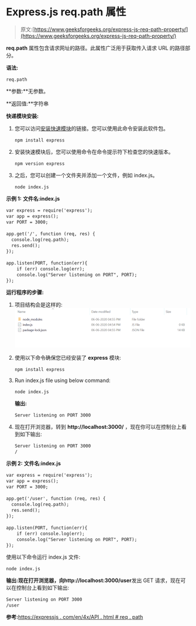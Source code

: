 # Express.js req.path 属性

> 原文:[https://www.geeksforgeeks.org/express-js-req-path-property/](https://www.geeksforgeeks.org/express-js-req-path-property/)

**req.path** 属性包含请求网址的路径。此属性广泛用于获取传入请求 URL 的路径部分。

**语法:**

```
req.path
```

**参数:**无参数。

**返回值:**字符串

**快递模块安装:**

1.  您可以访问[安装快速模块](https://www.npmjs.com/package/express)的链接。您可以使用此命令安装此软件包。

    ```
    npm install express
    ```

2.  安装快速模块后，您可以使用命令在命令提示符下检查您的快速版本。

    ```
    npm version express
    ```

3.  之后，您可以创建一个文件夹并添加一个文件，例如 index.js。

    ```
    node index.js
    ```

**示例 1:** **文件名:index.js**

```
var express = require('express');
var app = express(); 
var PORT = 3000;

app.get('/', function (req, res) {
  console.log(req.path);
  res.send();
});

app.listen(PORT, function(err){
    if (err) console.log(err);
    console.log("Server listening on PORT", PORT);
});
```

**运行程序的步骤:**

1.  项目结构会是这样的:
    ![](img/3209d9b4369c180282a34be8070d7d6e.png)
2.  使用以下命令确保您已经安装了 **express** 模块:

    ```
    npm install express
    ```

3.  Run index.js file using below command:

    ```
    node index.js
    ```

    **输出:**

    ```
    Server listening on PORT 3000

    ```

4.  现在打开浏览器，转到 **http://localhost:3000/** ，现在你可以在控制台上看到如下输出:

    ```
    Server listening on PORT 3000
    /

    ```

**示例 2:** **文件名:index.js**

```
var express = require('express');
var app = express(); 
var PORT = 3000;

app.get('/user', function (req, res) {
  console.log(req.path);
  res.send();
});

app.listen(PORT, function(err){
    if (err) console.log(err);
    console.log("Server listening on PORT", PORT);
});
```

使用以下命令运行 index.js 文件:

```
node index.js
```

**输出:**现在打开浏览器，向**http://localhost:3000/user**发出 GET 请求，现在可以在控制台上看到如下输出:

```
Server listening on PORT 3000
/user

```

**参考:**[https://expressjs . com/en/4x/API . html # req . path](https://expressjs.com/en/4x/api.html#req.path)